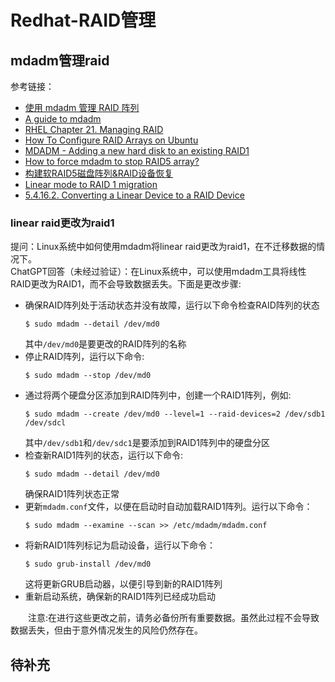 # Redhat-RAID管理
## mdadm管理raid
参考链接：
- [使用 mdadm 管理 RAID 阵列](https://zhuanlan.zhihu.com/p/63990027)
- [A guide to mdadm](https://raid.wiki.kernel.org/index.php/A_guide_to_mdadm)
- [RHEL Chapter 21. Managing RAID](https://access.redhat.com/documentation/en-us/red_hat_enterprise_linux/8/html/managing_storage_devices/managing-raid_managing-storage-devices)
- [How To Configure RAID Arrays on Ubuntu](https://www.digitalocean.com/community/tutorials/how-to-manage-raid-arrays-with-mdadm-on-ubuntu-22-04)
- [MDADM - Adding a new hard disk to an existing RAID1](https://unix.stackexchange.com/questions/665389/mdadm-adding-a-new-hard-disk-to-an-existing-raid1)
- [How to force mdadm to stop RAID5 array?](https://superuser.com/questions/471327/how-to-force-mdadm-to-stop-raid5-array)
- [构建软RAID5磁盘阵列&RAID设备恢复](https://blog.51cto.com/zencode/1791671)
- [Linear mode to RAID 1 migration](https://serverfault.com/questions/321080/linear-mode-to-raid-1-migration)
- [5.4.16.2. Converting a Linear Device to a RAID Device](https://access.redhat.com/documentation/en-us/red_hat_enterprise_linux/6/html/logical_volume_manager_administration/linear-to-raid)

### linear raid更改为raid1
提问：Linux系统中如何使用mdadm将linear raid更改为raid1，在不迁移数据的情况下。       
ChatGPT回答（未经过验证）：在Linux系统中，可以使用mdadm工具将线性RAID更改为RAID1，而不会导致数据丢失。下面是更改步骤:
- 确保RAID阵列处于活动状态并没有故障，运行以下命令检查RAID阵列的状态
    ```
    $ sudo mdadm --detail /dev/md0
    ```
    其中`/dev/md0`是要更改的RAID阵列的名称
- 停止RAID阵列，运行以下命令:
    ```
    $ sudo mdadm --stop /dev/md0
    ```
- 通过将两个硬盘分区添加到RAID阵列中，创建一个RAID1阵列，例如:
    ```
    $ sudo mdadm --create /dev/md0 --level=1 --raid-devices=2 /dev/sdb1 /dev/sdcl
    ```
    其中`/dev/sdb1`和`/dev/sdc1`是要添加到RAID1阵列中的硬盘分区
- 检查新RAID1阵列的状态，运行以下命令:
    ```
    $ sudo mdadm --detail /dev/md0
    ```
    确保RAID1阵列状态正常
- 更新`mdadm.conf`文件，以便在启动时自动加载RAID1阵列。运行以下命令：
    ```
    $ sudo mdadm --examine --scan >> /etc/mdadm/mdadm.conf
    ```
- 将新RAID1阵列标记为启动设备，运行以下命令：
    ```
    $ sudo grub-install /dev/md0
    ```
    这将更新GRUB启动器，以便引导到新的RAID1阵列
- 重新启动系统，确保新的RAID1阵列已经成功启动

&#8195;&#8195;注意:在进行这些更改之前，请务必备份所有重要数据。虽然此过程不会导致数据丢失，但由于意外情况发生的风险仍然存在。

## 待补充